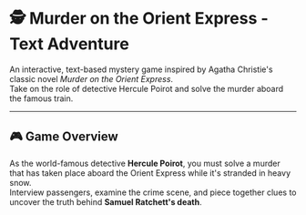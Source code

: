 # 🕵️ Murder on the Orient Express - Text Adventure

An interactive, text-based mystery game inspired by Agatha Christie's classic novel *Murder on the Orient Express*.  
Take on the role of detective Hercule Poirot and solve the murder aboard the famous train.

---

## 🎮 Game Overview

As the world-famous detective **Hercule Poirot**, you must solve a murder that has taken place aboard the Orient Express while it's stranded in heavy snow.  
Interview passengers, examine the crime scene, and piece together clues to uncover the truth behind **Samuel Ratchett's death**.
